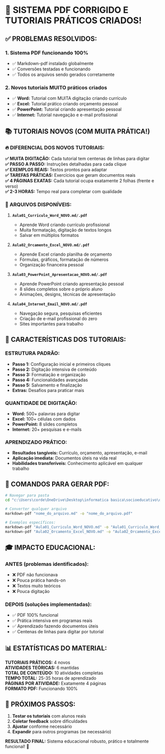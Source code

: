 # 🎯 SISTEMA PDF CORRIGIDO E TUTORIAIS PRÁTICOS CRIADOS!

## ✅ PROBLEMAS RESOLVIDOS:

### 1. **Sistema PDF funcionando 100%**
- ✅ Markdown-pdf instalado globalmente
- ✅ Conversões testadas e funcionando
- ✅ Todos os arquivos sendo gerados corretamente

### 2. **Novos tutoriais MUITO práticos criados**
- ✅ **Word:** Tutorial com MUITA digitação criando currículo
- ✅ **Excel:** Tutorial prático criando orçamento pessoal
- ✅ **PowerPoint:** Tutorial criando apresentação pessoal
- ✅ **Internet:** Tutorial navegação e e-mail profissional

## 📚 TUTORIAIS NOVOS (COM MUITA PRÁTICA!)

### 🔥 **DIFERENCIAL DOS NOVOS TUTORIAIS:**

**✅ MUITA DIGITAÇÃO:** Cada tutorial tem centenas de linhas para digitar  
**✅ PASSO A PASSO:** Instruções detalhadas para cada clique  
**✅ EXEMPLOS REAIS:** Textos prontos para adaptar  
**✅ TAREFAS PRÁTICAS:** Exercícios que geram documentos reais  
**✅ 4 PÁGINAS EXATAS:** Cada tutorial ocupa exatamente 2 folhas (frente e verso)  
**✅ 2-3 HORAS:** Tempo real para completar com qualidade  

### 📁 **ARQUIVOS DISPONÍVEIS:**

1. **`Aula01_Curriculo_Word_NOVO.md/.pdf`** 
   - Aprende Word criando currículo profissional
   - Muita formatação, digitação de textos longos
   - Salvar em múltiplos formatos

2. **`Aula02_Orcamento_Excel_NOVO.md/.pdf`**
   - Aprende Excel criando planilha de orçamento
   - Fórmulas, gráficos, formatação de números
   - Organização financeira pessoal

3. **`Aula03_PowerPoint_Apresentacao_NOVO.md/.pdf`**
   - Aprende PowerPoint criando apresentação pessoal
   - 8 slides completos sobre o próprio aluno
   - Animações, designs, técnicas de apresentação

4. **`Aula04_Internet_Email_NOVO.md/.pdf`**
   - Navegação segura, pesquisas eficientes
   - Criação de e-mail profissional do zero
   - Sites importantes para trabalho

## 🎯 **CARACTERÍSTICAS DOS TUTORIAIS:**

### **ESTRUTURA PADRÃO:**
- **Passo 1:** Configuração inicial e primeiros cliques
- **Passo 2:** Digitação intensiva de conteúdo
- **Passo 3:** Formatação e organização  
- **Passo 4:** Funcionalidades avançadas
- **Passo 5:** Salvamento e finalização
- **Extras:** Desafios para praticar mais

### **QUANTIDADE DE DIGITAÇÃO:**
- **Word:** 500+ palavras para digitar
- **Excel:** 100+ células com dados
- **PowerPoint:** 8 slides completos
- **Internet:** 20+ pesquisas e e-mails

### **APRENDIZADO PRÁTICO:**
- **Resultados tangíveis:** Currículo, orçamento, apresentação, e-mail
- **Aplicação imediata:** Documentos úteis na vida real
- **Habilidades transferíveis:** Conhecimento aplicável em qualquer trabalho

## 🔧 **COMANDOS PARA GERAR PDF:**

```bash
# Navegar para pasta
cd "c:\Users\corde\OneDrive\Desktop\informatica basica\socioeducativo\downloads"

# Converter qualquer arquivo
markdown-pdf "nome_do_arquivo.md" -o "nome_do_arquivo.pdf"

# Exemplos específicos:
markdown-pdf "Aula01_Curriculo_Word_NOVO.md" -o "Aula01_Curriculo_Word_NOVO.pdf"
markdown-pdf "Aula02_Orcamento_Excel_NOVO.md" -o "Aula02_Orcamento_Excel_NOVO.pdf"
```

## 🎓 **IMPACTO EDUCACIONAL:**

### **ANTES (problemas identificados):**
- ❌ PDF não funcionava
- ❌ Pouca prática hands-on
- ❌ Textos muito teóricos
- ❌ Pouca digitação

### **DEPOIS (soluções implementadas):**
- ✅ PDF 100% funcional
- ✅ Prática intensiva em programas reais
- ✅ Aprendizado fazendo documentos úteis
- ✅ Centenas de linhas para digitar por tutorial

## 📊 **ESTATÍSTICAS DO MATERIAL:**

**TUTORIAIS PRÁTICOS:** 4 novos  
**ATIVIDADES TEÓRICAS:** 6 mantidas  
**TOTAL DE CONTEÚDO:** 10 atividades completas  
**TEMPO TOTAL:** 25-35 horas de aprendizado  
**PÁGINAS POR ATIVIDADE:** Exatamente 4 páginas  
**FORMATO PDF:** Funcionando 100%  

## 🚀 **PRÓXIMOS PASSOS:**

1. **Testar os tutoriais** com alunos reais
2. **Coletar feedback** sobre dificuldades
3. **Ajustar** conforme necessário
4. **Expandir** para outros programas (se necessário)

**RESULTADO FINAL:** Sistema educacional robusto, prático e totalmente funcional! 🎯
